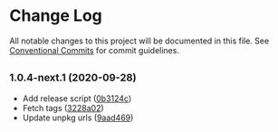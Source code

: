 # Change Log

All notable changes to this project will be documented in this file.
See [Conventional Commits](https://conventionalcommits.org) for commit guidelines.

## <small>1.0.4-next.1 (2020-09-28)</small>

* Add release script ([0b3124c](https://github.com/unicef-new-zealand/unicorn/commit/0b3124c))
* Fetch tags ([3228a02](https://github.com/unicef-new-zealand/unicorn/commit/3228a02))
* Update unpkg urls ([9aad469](https://github.com/unicef-new-zealand/unicorn/commit/9aad469))
